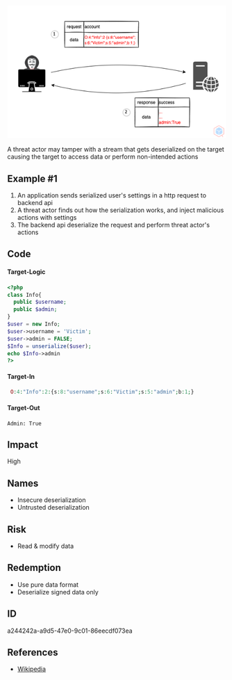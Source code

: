 <p align="center"> <img src="https://raw.githubusercontent.com/qeeqbox/insecure-deserialization/main/insecure-deserialization.png"></p>

A threat actor may tamper with a stream that gets deserialized on the target causing the target to access data or perform non-intended actions

## Example #1
1. An application sends serialized user's settings in a http request to backend api
2. A threat actor finds out how the serialization works, and inject malicious actions with settings
3. The backend api deserialize the request and perform threat actor's actions

## Code
#### Target-Logic
```php
<?php
class Info{
  public $username;
  public $admin;
}
$user = new Info;
$user->username = 'Victim';
$user->admin = FALSE;
$Info = unserialize($user);
echo $Info->admin
?>
```

#### Target-In
```php
 O:4:"Info":2:{s:8:"username";s:6:"Victim";s:5:"admin";b:1;} 
```

#### Target-Out
```
Admin: True
```

## Impact
High

## Names
- Insecure deserialization
- Untrusted deserialization

## Risk
- Read & modify data

## Redemption
- Use pure data format
- Deserialize signed data only

## ID
a244242a-a9d5-47e0-9c01-86eecdf073ea

## References
- [Wikipedia](https://en.wikipedia.org/wiki/Serialization)
